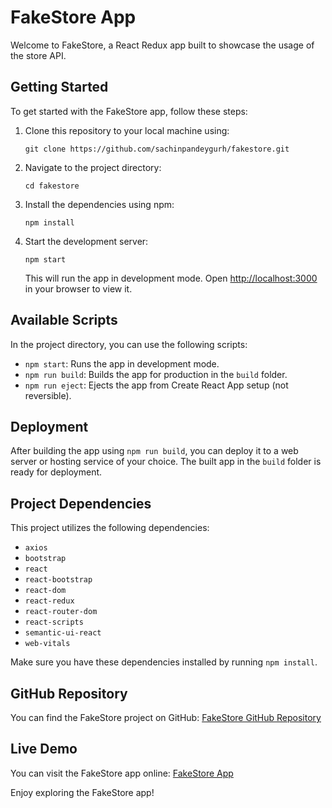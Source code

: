 # FakeStore App

Welcome to FakeStore, a React Redux app built to showcase the usage of the store API.

## Getting Started

To get started with the FakeStore app, follow these steps:

1. Clone this repository to your local machine using:

   ```
   git clone https://github.com/sachinpandeygurh/fakestore.git
   ```

2. Navigate to the project directory:

   ```
   cd fakestore
   ```

3. Install the dependencies using npm:

   ```
   npm install
   ```

4. Start the development server:

   ```
   npm start
   ```

   This will run the app in development mode. Open [http://localhost:3000](http://localhost:3000) in your browser to view it.

## Available Scripts

In the project directory, you can use the following scripts:

- `npm start`: Runs the app in development mode.
- `npm run build`: Builds the app for production in the `build` folder.
- `npm run eject`: Ejects the app from Create React App setup (not reversible).

## Deployment

After building the app using `npm run build`, you can deploy it to a web server or hosting service of your choice. The built app in the `build` folder is ready for deployment.

## Project Dependencies

This project utilizes the following dependencies:

- `axios`
- `bootstrap`
- `react`
- `react-bootstrap`
- `react-dom`
- `react-redux`
- `react-router-dom`
- `react-scripts`
- `semantic-ui-react`
- `web-vitals`

Make sure you have these dependencies installed by running `npm install`.

## GitHub Repository

You can find the FakeStore project on GitHub: [FakeStore GitHub Repository](https://github.com/sachinpandeygurh/fakestore)

## Live Demo

You can visit the FakeStore app online: [FakeStore App](https://fake-store-shopping-app.netlify.app/)

Enjoy exploring the FakeStore app!